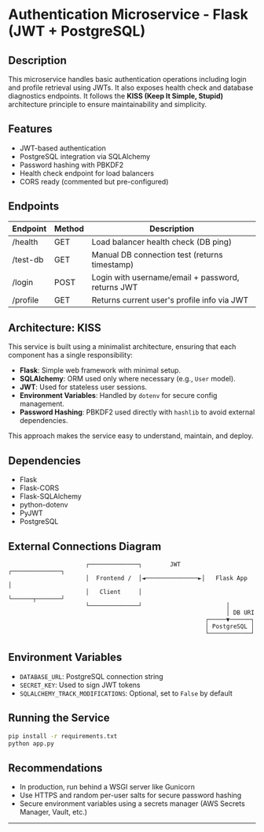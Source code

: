 # Authentication Microservice - Flask (JWT + PostgreSQL)

## Description
This microservice handles basic authentication operations including login and profile retrieval using JWTs. It also exposes health check and database diagnostics endpoints. It follows the **KISS (Keep It Simple, Stupid)** architecture principle to ensure maintainability and simplicity.

## Features
- JWT-based authentication
- PostgreSQL integration via SQLAlchemy
- Password hashing with PBKDF2
- Health check endpoint for load balancers
- CORS ready (commented but pre-configured)

## Endpoints

| Endpoint     | Method | Description                                       |
|--------------|--------|---------------------------------------------------|
| /health      | GET    | Load balancer health check (DB ping)             |
| /test-db     | GET    | Manual DB connection test (returns timestamp)    |
| /login       | POST   | Login with username/email + password, returns JWT|
| /profile     | GET    | Returns current user's profile info via JWT      |


## Architecture: KISS
This service is built using a minimalist architecture, ensuring that each component has a single responsibility:

- **Flask**: Simple web framework with minimal setup.
- **SQLAlchemy**: ORM used only where necessary (e.g., `User` model).
- **JWT**: Used for stateless user sessions.
- **Environment Variables**: Handled by `dotenv` for secure config management.
- **Password Hashing**: PBKDF2 used directly with `hashlib` to avoid external dependencies.

This approach makes the service easy to understand, maintain, and deploy.

## Dependencies
- Flask
- Flask-CORS
- Flask-SQLAlchemy
- python-dotenv
- PyJWT
- PostgreSQL

## External Connections Diagram

```
                      ┌──────────────┐        JWT      ┌──────────────┐
                      │  Frontend /  │◄───────────────►│   Flask App  │
                      │   Client     │                 └──────┬───────┘
                      └──────────────┘                        │
                                                              │ DB URI
                                                        ┌─────▼──────┐
                                                        │ PostgreSQL │
                                                        └────────────┘
```

## Environment Variables

- `DATABASE_URL`: PostgreSQL connection string
- `SECRET_KEY`: Used to sign JWT tokens
- `SQLALCHEMY_TRACK_MODIFICATIONS`: Optional, set to `False` by default

## Running the Service
```bash
pip install -r requirements.txt
python app.py
```

## Recommendations
- In production, run behind a WSGI server like Gunicorn
- Use HTTPS and random per-user salts for secure password hashing
- Secure environment variables using a secrets manager (AWS Secrets Manager, Vault, etc.)

---
